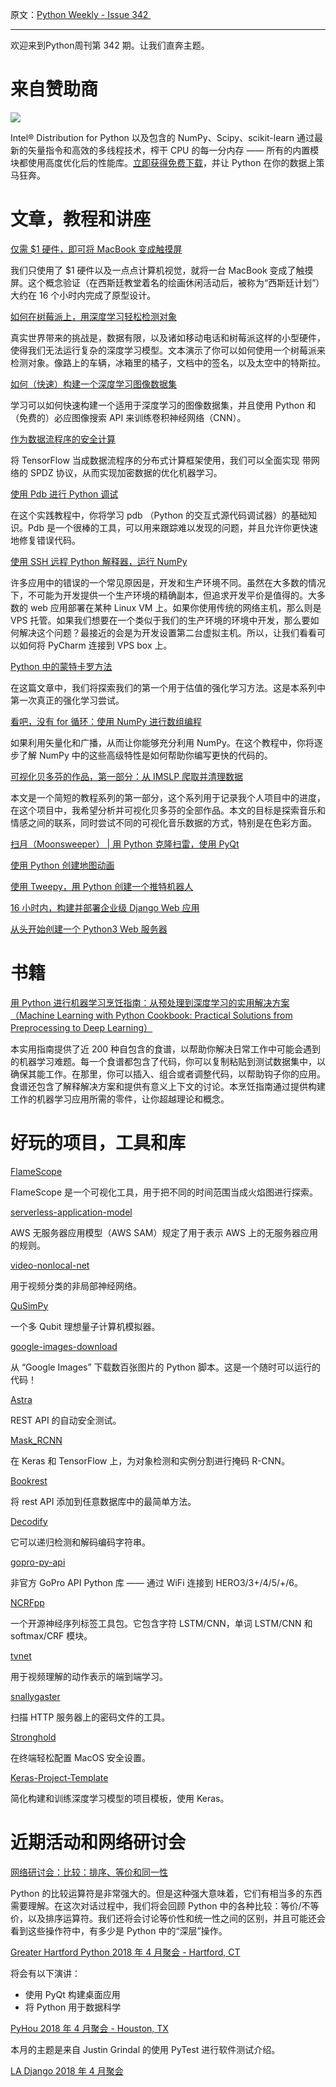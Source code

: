 原文：[Python Weekly - Issue 342 ](http://eepurl.com/dq_MkL)

---

欢迎来到Python周刊第 342 期。让我们直奔主题。


# 来自赞助商 

[![](https://gallery.mailchimp.com/e2e180baf855ac797ef407fc7/images/b88ddabb-e48c-4fbd-af9a-fe48f8a98690.png)](https://goo.gl/wlxnDm)

Intel® Distribution for Python 以及包含的 NumPy、Scipy、scikit-learn 通过最新的矢量指令和高效的多线程技术，榨干 CPU 的每一分内存 —— 所有的内置模块都使用高度优化后的性能库。[立即获得免费下载](https://software.seek.intel.com/python-distribution?utm_source=04%2F12%2F18%20Python%20Weekly%20Newsletter&utm_medium=Email)，并让 Python 在你的数据上策马狂奔。
  
  
# 文章，教程和讲座
  
[仅需 $1 硬件，即可将 MacBook 变成触摸屏](https://www.anishathalye.com/2018/04/03/macbook-touchscreen/)

我们只使用了 $1 硬件以及一点点计算机视觉，就将一台 MacBook 变成了触摸屏。这个概念验证（在西斯廷教堂着名的绘画休闲活动后，被称为“西斯廷计划”）大约在 16 个小时内完成了原型设计。
  
[如何在树莓派上，用深度学习轻松检测对象](https://medium.com/nanonets/how-to-easily-detect-objects-with-deep-learning-on-raspberrypi-225f29635c74)

真实世界带来的挑战是，数据有限，以及诸如移动电话和树莓派这样的小型硬件，使得我们无法运行复杂的深度学习模型。文本演示了你可以如何使用一个树莓派来检测对象。像路上的车辆，冰箱里的橘子，文档中的签名，以及太空中的特斯拉。
  
[如何（快速）构建一个深度学习图像数据集](https://www.pyimagesearch.com/2018/04/09/how-to-quickly-build-a-deep-learning-image-dataset)

学习可以如何快速构建一个适用于深度学习的图像数据集，并且使用 Python 和（免费的）必应图像搜索 API 来训练卷积神经网络（CNN）。
  
[作为数据流程序的安全计算](https://mortendahl.github.io/2018/03/01/secure-computation-as-dataflow-programs)  

将 TensorFlow 当成数据流程序的分布式计算框架使用，我们可以全面实现 带网络的 SPDZ 协议，从而实现加密数据的优化机器学习。
  
[使用 Pdb 进行 Python 调试](https://realpython.com/python-debugging-pdb/)

在这个实践教程中，你将学习 pdb （Python 的交互式源代码调试器）的基础知识。Pdb 是一个很棒的工具，可以用来跟踪难以发现的问题，并且允许你更快速地修复错误代码。
  
[使用 SSH 远程 Python 解释器，运行 NumPy](https://blog.jetbrains.com/pycharm/2018/04/running-flask-with-an-ssh-remote-python-interpreter/)

许多应用中的错误的一个常见原因是，开发和生产环境不同。虽然在大多数的情况下，不可能为开发提供一个生产环境的精确副本，但追求开发平价是值得的。大多数的 web 应用部署在某种 Linux VM 上。如果你使用传统的网络主机，那么则是 VPS 托管。如果我们想要在一个类似于我们的生产环境的环境中开发，那么要如何解决这个问题？最接近的会是为开发设置第二台虚拟主机。所以，让我们看看可以如何将 PyCharm 连接到 VPS box 上。
  
[Python 中的蒙特卡罗方法](https://harderchoices.com/2018/04/04/monte-carlo-method-in-python/)

在这篇文章中，我们将探索我们的第一个用于估值的强化学习方法。这是本系列中第一次真正的强化学习尝试。
  
[看吧，没有 for 循环：使用 NumPy 进行数组编程](https://realpython.com/numpy-array-programming/)

如果利用矢量化和广播，从而让你能够充分利用 NumPy。在这个教程中，你将逐步了解 NumPy 中的这些高级特性是如何帮助你编写更快的代码的。  
  
[可视化贝多芬的作品，第一部分：从 IMSLP 爬取并清理数据](https://towardsdatascience.com/visualizing-beethovens-oeuvre-part-i-scraping-and-cleaning-data-from-imslp-77ecb124002d)

本文是一个简短的教程系列的第一部分，这个系列用于记录我个人项目中的进度，在这个项目中，我希望分析并可视化贝多芬的全部作品。本文的目标是探索音乐和情感之间的联系，同时尝试不同的可视化音乐数据的方式，特别是在色彩方面。
  
[扫月（Moonsweeper） | 用 Python 克隆扫雷，使用 PyQt](https://martinfitzpatrick.name/article/minesweeper-python-desktop-pyqt/)  
  
[使用 Python 创建地图动画](https://medium.com/udacity/creating-map-animations-with-python-97e24040f17b)  
  
[使用 Tweepy，用 Python 创建一个推特机器人](https://medium.com/@lucaskohorst/creating-a-twitter-bot-in-python-with-tweepy-ac524157a607)  
  
[16 小时内，构建并部署企业级 Django Web 应用](https://medium.com/python-pandemonium/building-and-deploying-an-enterprise-django-web-app-in-16-hours-79e018f7b94c)  
  
[从头开始创建一个 Python3 Web 服务器](https://medium.com/@andrewklatzke/creating-a-python3-webserver-from-the-ground-up-4ff8933ecb96)  
  
  
# 书籍  
  
[用 Python 进行机器学习烹饪指南：从预处理到深度学习的实用解决方案（Machine Learning with Python Cookbook: Practical Solutions from Preprocessing to Deep Learning）](https://amzn.to/2GQtWx0)

本实用指南提供了近 200 种自包含的食谱，以帮助你解决日常工作中可能会遇到的机器学习难题。每一个食谱都包含了代码，你可以复制粘贴到测试数据集中，以确保其能工作。在那里，你可以插入、组合或者调整代码，以帮助钩子你的应用。食谱还包含了解释解决方案和提供有意义上下文的讨论。本烹饪指南通过提供构建工作的机器学习应用所需的零件，让你超越理论和概念。
  
  
# 好玩的项目，工具和库  
  
[FlameScope](https://github.com/Netflix/flamescope)  

FlameScope 是一个可视化工具，用于把不同的时间范围当成火焰图进行探索。
  
[serverless-application-model](https://github.com/awslabs/serverless-application-model)  

AWS 无服务器应用模型（AWS SAM）规定了用于表示 AWS 上的无服务器应用的规则。
  
[video-nonlocal-net](https://github.com/facebookresearch/video-nonlocal-net)  

用于视频分类的非局部神经网络。
  
[QuSimPy](https://github.com/adamisntdead/QuSimPy)  

一个多 Qubit 理想量子计算机模拟器。
  
[google-images-download](https://github.com/hardikvasa/google-images-download)  

从 “Google Images” 下载数百张图片的 Python 脚本。这是一个随时可以运行的代码！
  
[Astra](https://github.com/flipkart-incubator/Astra)  

REST API 的自动安全测试。
  
[Mask_RCNN](https://github.com/matterport/Mask_RCNN)  

在 Keras 和 TensorFlow 上，为对象检测和实例分割进行掩码 R-CNN。
  
[Bookrest](https://github.com/agiliq/bookrest)   

将 rest API 添加到任意数据库中的最简单方法。
  
[Decodify](https://github.com/UltimateHackers/Decodify)  

它可以递归检测和解码编码字符串。
  
[gopro-py-api](https://github.com/KonradIT/gopro-py-api)  

非官方 GoPro API Python 库 —— 通过 WiFi 连接到 HERO3/3+/4/5/+/6。

[NCRFpp](https://github.com/jiesutd/NCRFpp)  

一个开源神经序列标签工具包。它包含字符 LSTM/CNN，单词 LSTM/CNN 和 softmax/CRF 模块。
  
[tvnet](https://github.com/LijieFan/tvnet)  

用于视频理解的动作表示的端到端学习。
  
[snallygaster](https://github.com/hannob/snallygaster)  

扫描 HTTP 服务器上的密码文件的工具。
  
[Stronghold](https://github.com/alichtman/stronghold)   

在终端轻松配置 MacOS 安全设置。
  
[Keras-Project-Template](https://github.com/Ahmkel/Keras-Project-Template)

简化构建和训练深度学习模型的项目模板，使用 Keras。
  
  
# 近期活动和网络研讨会  
  
[网络研讨会：比较：排序、等价和同一性](https://www.crowdcast.io/e/comparisons)

Python 的比较运算符是非常强大的。但是这种强大意味着，它们有相当多的东西需要理解。在这次对话过程中，我们将会回顾 Python 中的各种比较：等价/不等价，以及排序运算符。我们还将会讨论等价性和统一性之间的区别，并且可能还会看到这些操作符中，有多少是 Python 中的“深层”操作。
  
[Greater Hartford Python 2018 年 4 月聚会 - Hartford, CT](https://www.meetup.com/The-Greater-Hartford-Python-Group/events/249239821/)  

将会有以下演讲：

  * 使用 PyQt 构建桌面应用
  * 将 Python 用于数据科学

  
[PyHou 2018 年 4 月聚会 - Houston, TX](https://www.meetup.com/python-14/events/248401333/)   

本月的主题是来自 Justin Grindal 的使用 PyTest 进行软件测试介绍。
  
[LA Django 2018 年 4 月聚会](https://www.meetup.com/ladjango/events/248898237/)  
   


